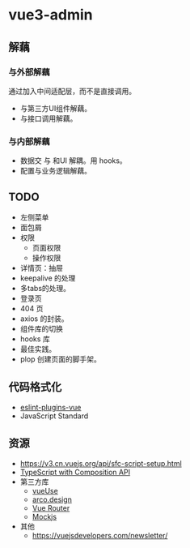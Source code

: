 # vue3-admin

## 解藕
### 与外部解藕
通过加入中间适配层，而不是直接调用。
* 与第三方UI组件解藕。
* 与接口调用解藕。

### 与内部解藕
* 数据交 与 和UI 解耦。用 hooks。
* 配置与业务逻辑解藕。

## TODO
* 左侧菜单
* 面包屑
* 权限
  * 页面权限
  * 操作权限
* 详情页：抽屉
* keepalive 的处理
* 多tabs的处理。
* 登录页
* 404 页
* axios 的封装。
* 组件库的切换
* hooks 库
* 最佳实践。
* plop 创建页面的脚手架。

## 代码格式化
* [eslint-plugins-vue](https://eslint.vuejs.org/rules/)
* JavaScript Standard

## 资源
* https://v3.cn.vuejs.org/api/sfc-script-setup.html
* [TypeScript with Composition API](https://vuejs.org/guide/typescript/composition-api.html)
* 第三方库
  * [vueUse](https://vueuse.org/core/onclickoutside)
  * [arco.design](https://arco.design/vue/docs/start)
  * [Vue Router](https://router.vuejs.org/zh/guide/essentials/nested-routes.html#%E5%B5%8C%E5%A5%97%E8%B7%AF%E7%94%B1)
  * [Mockjs](https://github.com/nuysoft/Mock/wiki/Mock.mock())
* 其他
  * https://vuejsdevelopers.com/newsletter/
